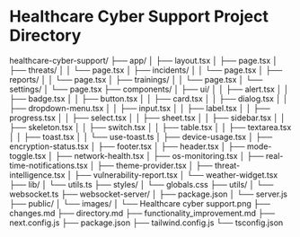 # Healthcare Cyber Support Project Directory

healthcare-cyber-support/
├── app/
│   ├── layout.tsx
│   ├── page.tsx
│   ├── threats/
│   │   └── page.tsx
│   ├── incidents/
│   │   └── page.tsx
│   ├── reports/
│   │   └── page.tsx
│   ├── trainings/
│   │   └── page.tsx
│   └── settings/
│       └── page.tsx
├── components/
│   ├── ui/
│   │   ├── alert.tsx
│   │   ├── badge.tsx
│   │   ├── button.tsx
│   │   ├── card.tsx
│   │   ├── dialog.tsx
│   │   ├── dropdown-menu.tsx
│   │   ├── input.tsx
│   │   ├── label.tsx
│   │   ├── progress.tsx
│   │   ├── select.tsx
│   │   ├── sheet.tsx
│   │   ├── sidebar.tsx
│   │   ├── skeleton.tsx
│   │   ├── switch.tsx
│   │   ├── table.tsx
│   │   ├── textarea.tsx
│   │   ├── toast.tsx
│   │   └── use-toast.ts
│   ├── device-usage.tsx
│   ├── encryption-status.tsx
│   ├── footer.tsx
│   ├── header.tsx
│   ├── mode-toggle.tsx
│   ├── network-health.tsx
│   ├── os-monitoring.tsx
│   ├── real-time-notifications.tsx
│   ├── theme-provider.tsx
│   ├── threat-intelligence.tsx
│   ├── vulnerability-report.tsx
│   └── weather-widget.tsx
├── lib/
│   └── utils.ts
├── styles/
│   └── globals.css
├── utils/
│   └── websocket.ts
├── websocket-server/
│   ├── package.json
│   └── server.js
├── public/
│   └── images/
│       └── Healthcare cyber support.png
├── changes.md
├── directory.md
├── functionality_improvement.md
├── next.config.js
├── package.json
├── tailwind.config.js
└── tsconfig.json
